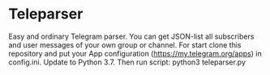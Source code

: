 # Teleparser
Easy and ordinary Telegram parser. You can get JSON-list all subscribers and user messages of your own group or channel.
For start clone this repository and put your App configuration (https://my.telegram.org/apps) in config.ini.
Update to Python 3.7.
Then run script: python3 teleparser.py
